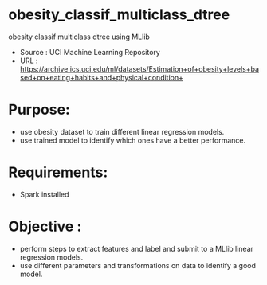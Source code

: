 # obesity_classif_multiclass_dtree
obesity classif multiclass dtree using MLlib
- Source : UCI Machine Learning Repository
- URL : https://archive.ics.uci.edu/ml/datasets/Estimation+of+obesity+levels+based+on+eating+habits+and+physical+condition+

# Purpose:
- use obesity dataset to train different linear regression models.
- use trained model to identify which ones have a better performance.

# Requirements:
- Spark installed

# Objective :
- perform steps to extract features and label and submit to a MLlib linear regression models.
- use different parameters and transformations on data to identify a good model.
